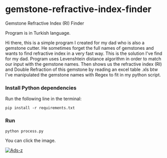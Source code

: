 # gemstone-refractive-index-finder
Gemstone Refractive Index (RI) Finder

Program is in Turkish language.

Hi there, this is a simple program I created for my dad who is also a gemstone cutter. He sometimes forget the full names of gemstones and wants to find refractive index in a very fast way. This is the solution I've find for my dad. Program uses Levenshtein distance algorithm in order to match our input with the gemstone names. Then shows us the refractive index (RI) and Double Refraction of this gemstone by reading an excel table .xls
btw I've manipulated the gemstone names with Regex to fit in my python script.

### Install Python dependencies

Run the following line in the terminal: 

`pip install -r requirements.txt`

### Run
`python process.py`

You can click the image.

<a href="https://ibb.co/vBYq6Zm"><img src="https://i.ibb.co/QcdQ3rn/Ads-z.png" alt="Ads-z" border="0"></a>
